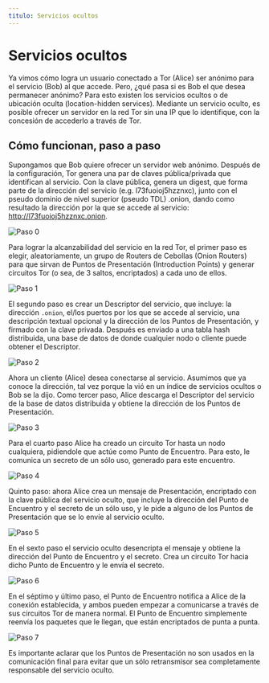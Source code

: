 ```yaml
---
titulo: Servicios ocultos
---
```


Servicios ocultos
=================

Ya vimos cómo logra un usuario conectado a Tor (Alice) ser anónimo para el servicio (Bob) al que accede. Pero, ¿qué pasa si es Bob el que
desea permanecer anónimo? Para esto existen los servicios ocultos o de ubicación oculta (location-hidden services). Mediante un
servicio oculto, es posible ofrecer un servidor en la red Tor sin una IP que lo identifique, con la concesión de accederlo a través de Tor.

Cómo funcionan, paso a paso
---------------------------

Supongamos que Bob quiere ofrecer un servidor web anónimo. Después de la configuración, Tor genera una par de claves
pública/privada que identifican al servicio. Con la clave pública, genera un digest, que forma parte de la dirección del servicio
(e.g. l73fuoioj5hzznxc), junto con el pseudo dominio de nivel superior (pseudo TDL) .onion, dando como resultado la dirección por
la que se accede al servicio: http://l73fuoioj5hzznxc.onion.

![Paso 0](/imagenes/servicio0.png "Una red Tor, con clientes y relays")

Para lograr la alcanzabilidad del servicio en la red Tor, el primer paso es elegir, aleatoriamente, un grupo de Routers de
Cebollas (Onion Routers) para que sirvan de Puntos de Presentación (Introduction Points) y generar circuitos Tor (o sea, de 3
saltos, encriptados) a cada uno de ellos.

![Paso 1](/imagenes/servicio1.png "Bob agrega amigos a su perfil")

El segundo paso es crear un Descriptor del servicio, que incluye: la dirección `.onion`, el/los puertos por los que se accede al
servicio, una descripción textual opcional y la dirección de los Puntos de Presentación, y firmado con la clave privada. Después
es enviado a una tabla hash distribuida, una base de datos de donde cualquier nodo o cliente puede obtener el Descriptor.

![Paso 2](/imagenes/servicio2.png "Bob actualiza su perfil con sus amigos y sus actividades, pero no su ubicación")

Ahora un cliente (Alice) desea conectarse al servicio. Asumimos que ya conoce la dirección, tal vez porque la vió en un índice de
servicios ocultos o Bob se la dijo. Como tercer paso, Alice descarga el Descriptor del servicio de la base de datos distribuida y
obtiene la dirección de los Puntos de Presentación.

![Paso 3](/imagenes/servicio3.png "Alice ve el perfil de Bob")

Para el cuarto paso Alice ha creado un circuito Tor hasta un nodo cualquiera, pidiendole que actúe como Punto de Encuentro. Para
esto, le comunica un secreto de un sólo uso, generado para este encuentro.

![Paso 4](/imagenes/servicio4.png "Alice va al Punto de Encuentro")

Quinto paso: ahora Alice crea un mensaje de Presentación, encriptado con la clave pública del servicio oculto, que incluye la
dirección del Punto de Encuentro y el secreto de un sólo uso, y le pide a alguno de los Puntos de Presentación que se lo envíe al
servicio oculto.

![Paso 5](/imagenes/servicio5.png "Alice le pide a algún amigo de Bob que le envíe un mensaje")

En el sexto paso el servicio oculto desencripta el mensaje y obtiene la dirección del Punto de Encuentro y el secreto. Crea un
circuito Tor hacia dicho Punto de Encuentro y le envía el secreto.

![Paso 6](/imagenes/servicio6.png "Bob va al Punto de Encuentro")

En el séptimo y último paso, el Punto de Encuentro notifica a Alice de la conexión establecida, y ambos pueden empezar a
comunicarse a través de sus circuitos Tor de manera normal. El Punto de Encuentro simplemente reenvía los paquetes que le llegan,
que están encriptados de punta a punta.

![Paso 7](/imagenes/servicio7.png "Se ha forrrrrmado una pareja!")

Es importante aclarar que los Puntos de Presentación no son usados en la comunicación final para evitar que un sólo retransmisor
sea completamente responsable del servicio oculto.

